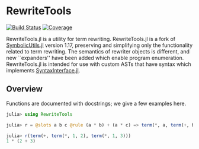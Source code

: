 # RewriteTools

[![Build Status](https://github.com/willow-ahrens/RewriteTools.jl/actions/workflows/ci.yml/badge.svg?branch=main)](https://github.com/willow-ahrens/RewriteTools.jl/actions/workflows/ci.yml?query=branch%3Amain)
[![Coverage](https://codecov.io/gh/willow-ahrens/RewriteTools.jl/branch/main/graph/badge.svg)](https://codecov.io/gh/willow-ahrens/RewriteTools.jl)

RewriteTools.jl is a utility for term rewriting. RewriteTools.jl is a
fork of [SymbolicUtils.jl](https://github.com/JuliaSymbolics/SymbolicUtils.jl)
version 1.17, preserving and simplifying only the functionality related to term
rewriting. The semantics of rewriter objects is different, and new ``expanders'' have been added which enable program enumeration. RewriteTools.jl is intended for use with custom ASTs that have syntax
which implements
[SyntaxInterface.jl](https://github.com/willow-ahrens/SyntaxInterface.jl).


## Overview

Functions are documented with docstrings; we give a few examples here.

```julia
julia> using RewriteTools

julia> r = @slots a b c @rule (a * b) + (a * c) => term(*, a, term(+, b, c))

julia> r(term(+, term(*, 1, 2), term(*, 1, 3)))
1 * (2 + 3)
```

